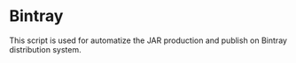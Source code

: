 
# Bintray

This script is used for automatize the JAR production and publish on Bintray distribution system.

